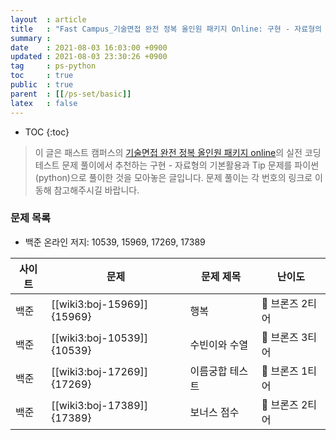 ```yaml
---
layout  : article
title   : "Fast Campus_기술면접 완전 정복 올인원 패키지 Online: 구현 - 자료형의 기본 활용과 Tip"
summary : 
date    : 2021-08-03 16:03:00 +0900
updated : 2021-08-03 23:30:26 +0900
tag     : ps-python
toc     : true
public  : true
parent  : [[/ps-set/basic]]
latex   : false
---
```

* TOC
{:toc}

> 이 글은 패스트 캠퍼스의 [기술면접 완전 정복 올인원 패키지 online](https://fastcampus.co.kr/dev_online_algo)의 실전 코딩테스트 문제 풀이에서 추천하는 구현 - 자료형의 기본활용과 Tip 문제를 파이썬(python)으로 풀이한 것을 모아놓은 글입니다. 문제 풀이는 각 번호의 링크로 이동해 참고해주시길 바랍니다.

### 문제 목록

* 백준 온라인 저지: 10539, 15969, 17269, 17389

| 사이트 | 문제                       | 문제 제목       | 난이도          |
| ------ | -------------------------- | --------------- | --------------- |
| 백준   | [[wiki3:boj-15969]]{15969} | 행복            | 🥉 브론즈 2티어 |
| 백준   | [[wiki3:boj-10539]]{10539} | 수빈이와 수열   | 🥉 브론즈 3티어 |
| 백준   | [[wiki3:boj-17269]]{17269} | 이름궁합 테스트 | 🥉 브론즈 1티어 |
| 백준   | [[wiki3:boj-17389]]{17389} | 보너스 점수     | 🥉 브론즈 2티어 |
